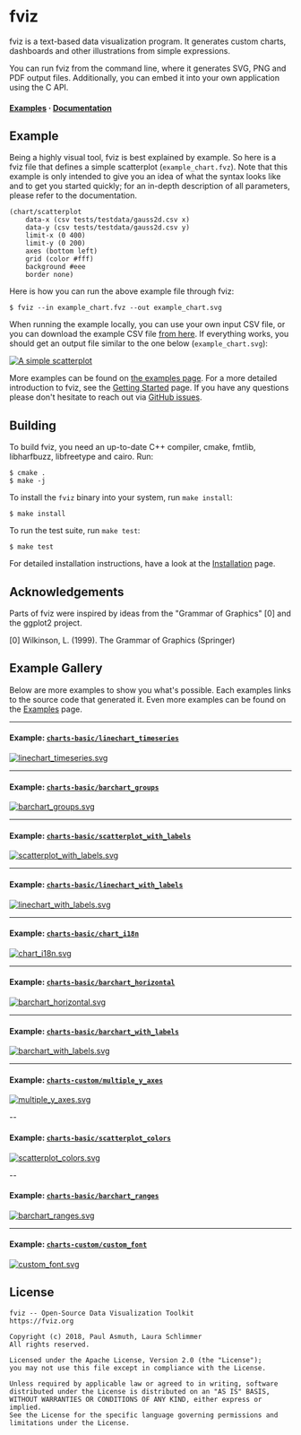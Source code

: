fviz
====

fviz is a text-based data visualization program. It generates custom charts,
dashboards and other illustrations from simple expressions.

You can run fviz from the command line, where it generates SVG, PNG and PDF
output files. Additionally, you can embed it into your own application using the
C API.

<h4>
  <a href="https://fviz.org/examples">Examples</a> &middot;
  <a href="https://fviz.org">Documentation</a>
</h4>


Example
-------

Being a highly visual tool, fviz is best explained by example. So here is a fviz
file that defines a simple scatterplot (`example_chart.fvz`). Note that this
example is only intended to give you an idea of what the syntax looks like and to
get you started quickly; for an in-depth description of all parameters, please refer
to the documentation.

    (chart/scatterplot
        data-x (csv tests/testdata/gauss2d.csv x)
        data-y (csv tests/testdata/gauss2d.csv y)
        limit-x (0 400)
        limit-y (0 200)
        axes (bottom left)
        grid (color #fff)
        background #eee
        border none)

Here is how you can run the above example file through fviz:

    $ fviz --in example_chart.fvz --out example_chart.svg

When running the example locally, you can use your own input CSV file, or you
can download the example CSV file [from here](/tests/testdata/gauss2d.csv).
If everything works, you should get an output file similar to the one below
(`example_chart.svg`):

[![A simple scatterplot](/examples/charts-basic/scatterplot.svg)](https://fviz.org/examples/charts-basic/scatterplot)

More examples can be found on [the examples page](https://fviz.org/examples).
For a more detailed introduction to fviz, see the [Getting Started](https://fviz.org/documentation/getting-started) page.
If you have any questions please don't hesitate to reach out via [GitHub issues](https://github.com/asmuth/fviz).


Building
--------

To build fviz, you need an up-to-date C++ compiler, cmake, fmtlib, libharfbuzz,
libfreetype and cairo. Run:

    $ cmake .
    $ make -j

To install the `fviz` binary into your system, run `make install`:

    $ make install

To run the test suite, run `make test`:

    $ make test


For detailed installation instructions, have a look at the [Installation](https://fviz.org/documentation/installation/)
page.


Acknowledgements
----------------

Parts of fviz were inspired by ideas from the "Grammar of Graphics" [0] and the
ggplot2 project.

[0] Wilkinson, L. (1999). The Grammar of Graphics (Springer)


Example Gallery
---------------

Below are more examples to show you what's possible. Each examples links to the
source code that generated it. Even more examples can be found on the
[Examples](https://fviz.org/examples) page.


---

#### Example: [`charts-basic/linechart_timeseries`](https://fviz.org/examples/charts-basic/linechart_timeseries)
[![linechart_timeseries.svg](/examples/charts-basic/linechart_timeseries.svg)](https://fviz.org/examples/charts-basic/linechart_timeseries)

---

#### Example: [`charts-basic/barchart_groups`](https://fviz.org/examples/charts-basic/barchart_groups)
[![barchart_groups.svg](/examples/charts-basic/barchart_groups.svg)](https://fviz.org/examples/charts-basic/barchart_groups)

---

#### Example: [`charts-basic/scatterplot_with_labels`](https://fviz.org/examples/charts-basic/scatterplot_with_labels)
[![scatterplot_with_labels.svg](/examples/charts-basic/scatterplot_with_labels.svg)](https://fviz.org/examples/charts-basic/scatterplot_with_labels)

---

#### Example: [`charts-basic/linechart_with_labels`](https://fviz.org/examples/charts-basic/linechart_with_labels)
[![linechart_with_labels.svg](/examples/charts-basic/linechart_with_labels.svg)](https://fviz.org/examples/charts-basic/linechart_with_labels)

---

#### Example: [`charts-basic/chart_i18n`](https://fviz.org/examples/charts-basic/chart_i18n)
[![chart_i18n.svg](/examples/charts-basic/chart_i18n.svg)](https://fviz.org/examples/charts-basic/chart_i18n)

---

#### Example: [`charts-basic/barchart_horizontal`](https://fviz.org/examples/charts-basic/barchart_horizontal)
[![barchart_horizontal.svg](/examples/charts-basic/barchart_horizontal.svg)](https://fviz.org/examples/charts-basic/barchart_horizontal)

---

#### Example: [`charts-basic/barchart_with_labels`](https://fviz.org/examples/charts-basic/barchart_with_labels)
[![barchart_with_labels.svg](/examples/charts-basic/barchart_with_labels.svg)](https://fviz.org/examples/charts-basic/barchart_with_labels)

---

#### Example: [`charts-custom/multiple_y_axes`](https://fviz.org/examples/charts-custom/multiple_y_axes)
[![multiple_y_axes.svg](/examples/charts-custom/multiple_y_axes.svg)](https://fviz.org/examples/charts-custom/multiple_y_axes)

--

#### Example: [`charts-basic/scatterplot_colors`](https://fviz.org/examples/charts-basic/scatterplot_colors)
[![scatterplot_colors.svg](/examples/charts-basic/scatterplot_colors.svg)](https://fviz.org/examples/charts-basic/scatterplot_colors)

--

#### Example: [`charts-basic/barchart_ranges`](https://fviz.org/examples/charts-basic/barchart_ranges)
[![barchart_ranges.svg](/examples/charts-basic/barchart_ranges.svg)](https://fviz.org/examples/charts-basic/barchart_ranges)

---

#### Example: [`charts-custom/custom_font`](https://fviz.org/examples/charts-custom/custom_font)
[![custom_font.svg](/examples/charts-custom/custom_font.svg)](https://fviz.org/examples/charts-custom/custom_font)


License
-------

    fviz -- Open-Source Data Visualization Toolkit 
    https://fviz.org

    Copyright (c) 2018, Paul Asmuth, Laura Schlimmer
    All rights reserved.

    Licensed under the Apache License, Version 2.0 (the "License");
    you may not use this file except in compliance with the License.

    Unless required by applicable law or agreed to in writing, software
    distributed under the License is distributed on an "AS IS" BASIS,
    WITHOUT WARRANTIES OR CONDITIONS OF ANY KIND, either express or implied.
    See the License for the specific language governing permissions and
    limitations under the License.
